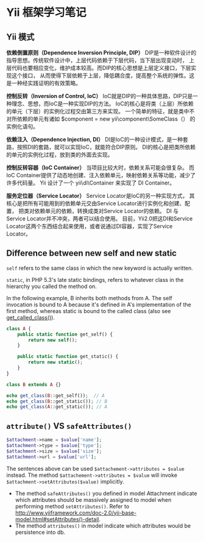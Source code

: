 # Yii 框架学习笔记

## Yii 模式

**依赖倒置原则（Dependence Inversion Principle, DIP）**
DIP是一种软件设计的指导思想。传统软件设计中，上层代码依赖于下层代码，当下层出现变动时， 上层代码也要相应变化，维护成本较高。而DIP的核心思想是上层定义接口，下层实现这个接口， 从而使得下层依赖于上层，降低耦合度，提高整个系统的弹性。这是一种经实践证明的有效策略。

**控制反转（Inversion of Control, IoC）**
IoC就是DIP的一种具体思路，DIP只是一种理念、思想，而IoC是一种实现DIP的方法。 IoC的核心是将类（上层）所依赖的单元（下层）的实例化过程交由第三方来实现。 一个简单的特征，就是类中不对所依赖的单元有诸如 $component = new yii\component\SomeClass（） 的实例化语句。

**依赖注入（Dependence Injection, DI）**
DI是IoC的一种设计模式，是一种套路，按照DI的套路，就可以实现IoC，就能符合DIP原则。 DI的核心是把类所依赖的单元的实例化过程，放到类的外面去实现。

**控制反转容器（IoC Container）**
当项目比较大时，依赖关系可能会很复杂。 而IoC Container提供了动态地创建、注入依赖单元，映射依赖关系等功能，减少了许多代码量。 Yii 设计了一个 yii\di\Container 来实现了 DI Container。

**服务定位器（Service Locator）**
Service Locator是IoC的另一种实现方式， 其核心是把所有可能用到的依赖单元交由Service Locator进行实例化和创建、配置， 把类对依赖单元的依赖，转换成类对Service Locator的依赖。 DI 与 Service Locator并不冲突，两者可以结合使用。 目前，Yii2.0把这DI和Service Locator这两个东西结合起来使用，或者说通过DI容器，实现了Service Locator。

## Difference between new self and new static
`self` refers to the same class in which the new keyword is actually written.

`static`, in PHP 5.3's late static bindings, refers to whatever class in the hierarchy you called the method on.

In the following example, B inherits both methods from A. The self invocation is bound to A because it's defined in A's implementation of the first method, whereas static is bound to the called class (also see [get_called_class()](http://php.net/manual/en/function.get-called-class.php)).

```php
class A {
    public static function get_self() {
        return new self();
    }

    public static function get_static() {
        return new static();
    }
}

class B extends A {}

echo get_class(B::get_self());  // A
echo get_class(B::get_static()); // B
echo get_class(A::get_static()); // A
```

## `attribute()` VS `safeAttributes()`

```php
$attachment->name = $value['name'];
$attachment->type = $value['type'];
$attachment->size = $value['size'];
$attachment->url = $value['url'];
```

The sentences above can be used `$attachement->attributes = $value` instead.
The method `$attachement->attributes = $value` will invoke `$attachment->setAttributes($value)` implicitly.

- The method `safeAttributes()` you defined in model Attachment indicate which attributes should be massively assigned to model when performing method `setAttributes()`. Refer to http://www.yiiframework.com/doc-2.0/yii-base-model.html#setAttributes()-detail.
- The method `attributes()` in model indicate which attributes would be persistence into db.
